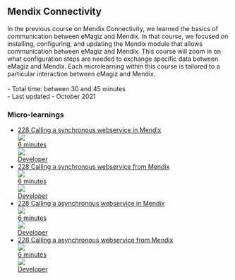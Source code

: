 <div class="ez-academy">
	<div class="ez-academy__body">
		<main class="master">
	<h2 class="title">Mendix Connectivity</h2>
    <p>
       In the previous course on Mendix Connectivity, we learned the basics of communication between eMagiz and Mendix. In that course, we focused on installing, configuring, and updating the Mendix module that allows communication between eMagiz and Mendix. This course will zoom in on what configuration steps are needed to exchange specific data between eMagiz and Mendix. Each microlearning within this course is tailored to a particular interaction between eMagiz and Mendix.
        </br></br>
        - Total time: between 30 and 45 minutes
        </br>
        - Last updated - October 2021
    </p>
    <h3 class="title">Micro-learnings</h3>
    <ul class="strip-container">
        <li class="strip">
            <a href="../../docs/microlearning/intermediate-mendix-connectivity-calling-a-synchronous-webservice-in-mendix" class="strip__link">
            <label for="" class="strip__label">
                <span>228</span>
                Calling a synchronous webservice in Mendix
            </label>
            <div class="strip__attribute">
                <img class="strip__attribute-icon strip__attribute-icon--duration" src="../../img/microlearning/academy_index/icon-duration32.svg"/>
                <div class="strip__attribute-label">6 minutes</div>
            </div>
            <div class="strip__attribute">
                <img class="strip__attribute-icon strip__attribute-icon--roles" src="../../img/microlearning/academy_index/icon-roles32.svg"/>
                <div class="strip__attribute-label">Developer</div>
            </div>
        </a>
        </li>
        <li class="strip">
            <a href="../../docs/microlearning/intermediate-mendix-connectivity-calling-a-synchronous-webservice-from-mendix" class="strip__link">
            <label for="" class="strip__label">
                <span>228</span>
                Calling a synchronous webservice from Mendix
            </label>
            <div class="strip__attribute">
                <img class="strip__attribute-icon strip__attribute-icon--duration" src="../../img/microlearning/academy_index/icon-duration32.svg"/>
                <div class="strip__attribute-label">6 minutes</div>
            </div>
            <div class="strip__attribute">
                <img class="strip__attribute-icon strip__attribute-icon--roles" src="../../img/microlearning/academy_index/icon-roles32.svg"/>
                <div class="strip__attribute-label">Developer</div>
            </div>
        </a>
        </li>
        <li class="strip">
            <a href="../../docs/microlearning/intermediate-mendix-connectivity-calling-an-asynchronous-webservice-in-mendix" class="strip__link">
            <label for="" class="strip__label">
                <span>228</span>
                Calling a asynchronous webservice in Mendix
            </label>
            <div class="strip__attribute">
                <img class="strip__attribute-icon strip__attribute-icon--duration" src="../../img/microlearning/academy_index/icon-duration32.svg"/>
                <div class="strip__attribute-label">6 minutes</div>
            </div>
            <div class="strip__attribute">
                <img class="strip__attribute-icon strip__attribute-icon--roles" src="../../img/microlearning/academy_index/icon-roles32.svg"/>
                <div class="strip__attribute-label">Developer</div>
            </div>
            </a>
        </li>
        <li class="strip">
            <a href="../../docs/microlearning/intermediate-mendix-connectivity-calling-an-asynchronous-webservice-from-mendix" class="strip__link">
            <label for="" class="strip__label">
                <span>228</span>
                Calling a asynchronous webservice from Mendix
            </label>
            <div class="strip__attribute">
                <img class="strip__attribute-icon strip__attribute-icon--duration" src="../../img/microlearning/academy_index/icon-duration32.svg"/>
                <div class="strip__attribute-label">6 minutes</div>
            </div>
            <div class="strip__attribute">
                <img class="strip__attribute-icon strip__attribute-icon--roles" src="../../img/microlearning/academy_index/icon-roles32.svg"/>
                <div class="strip__attribute-label">Developer</div>
            </div>
            </a>
        </li>        
    </ul>
    </main>
    </div>
</div>